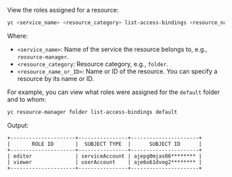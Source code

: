 View the roles assigned for a resource:

```bash
yc <service_name> <resource_category> list-access-bindings <resource_name_or_ID>
```

Where:

* `<service_name>`: Name of the service the resource belongs to, e.g., `resource-manager`.
* `<resource_category`: Resource category, e.g., `folder`.
* `<resource_name_or_ID>`: Name or ID of the resource. You can specify a resource by its name or ID.

For example, you can view what roles were assigned for the `default` folder and to whom:

```bash
yc resource-manager folder list-access-bindings default
```

Output:

```
+---------------------+----------------+----------------------+
|       ROLE ID       |  SUBJECT TYPE  |      SUBJECT ID      |
+---------------------+----------------+----------------------+
| editor              | serviceAccount | ajepg0mjas06******** |
| viewer              | userAccount    | aje6o61dvog2******** |
+---------------------+----------------+----------------------+
```
